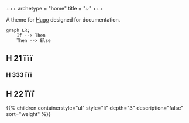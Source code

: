 +++
archetype = "home"
title = "~"
+++

A theme for [Hugo](https://gohugo.io/) designed for documentation.

```mermaid { align="center" zoom="true" }
graph LR;
    If --> Then
    Then --> Else
```


## H 21     їїї
 
### H 333 їїї
  
## H 22 їїї


[//]: # ({{< project-toc >}})

{{% children containerstyle="ul" style="li" depth="3" description="false" sort="weight" %}}